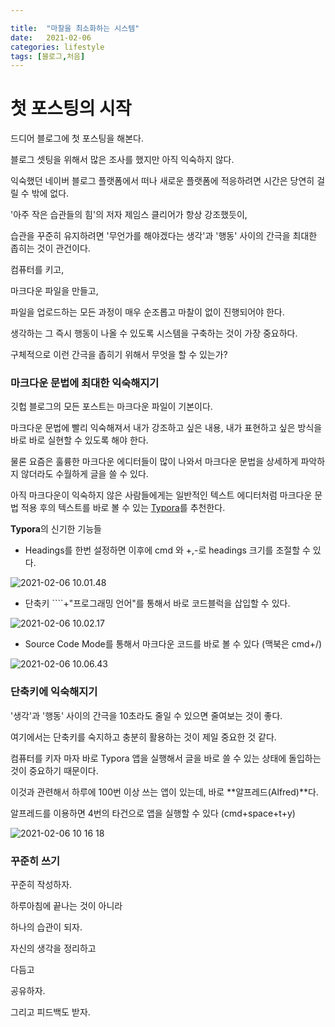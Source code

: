 ```yaml
---

title:  "마찰을 최소화하는 시스템"
date:   2021-02-06
categories: lifestyle
tags: [블로그,처음]
---
```






# 첫 포스팅의 시작

드디어 블로그에 첫 포스팅을 해본다.

블로그 셋팅을 위해서 많은 조사를 했지만 아직 익숙하지 않다.

익숙했던 네이버 블로그 플랫폼에서 떠나 새로운 플랫폼에 적응하려면 시간은 당연히 걸릴 수 밖에 없다. 



'아주 작은 습관들의 힘'의 저자 제임스 클리어가 항상 강조했듯이,



습관을 꾸준히 유지하려면 '무언가를 해야겠다는 생각'과 '행동' 사이의 간극을 최대한 좁히는 것이 관건이다.



컴퓨터를 키고,

마크다운 파일을 만들고,

파일을 업로드하는 모든 과정이 매우 순조롭고 마찰이 없이 진행되어야 한다.



생각하는 그 즉시 행동이 나올 수 있도록 시스템을 구축하는 것이 가장 중요하다.



구체적으로 이런 간극을 좁히기 위해서 무엇을 할 수 있는가?



### **마크다운** 문법에 최대한 익숙해지기

깃헙 블로그의 모든 포스트는 마크다운 파일이 기본이다.

마크다운 문법에 빨리 익숙해져서 내가 강조하고 싶은 내용,  내가 표현하고 싶은 방식을 바로 바로 실현할 수 있도록 해야 한다.



물론 요즘은 훌륭한 마크다운 에디터들이 많이 나와서 마크다운 문법을 상세하게 파악하지 않더라도 수월하게 글을 쓸 수 있다.

아직 마크다운이 익숙하지 않은 사람들에게는 일반적인 텍스트 에디터처럼 마크다운 문법 적용 후의 텍스트를 바로 볼 수 있는 [Typora](https://typora.io)를 추천한다.



**Typora**의 신기한 기능들

- Headings를 한번 설정하면 이후에 cmd 와 +,-로 headings 크기를 조절할 수 있다.

![2021-02-06 10.01.48](https://i.loli.net/2021/02/06/ifIFPXSjDodgUAE.gif)

- 단축키 ````+"프로그래밍 언어"를 통해서 바로 코드블럭을 삽입할 수 있다.





![2021-02-06 10.02.17](https://i.loli.net/2021/02/06/gjTiCxQAISkPNuw.gif)







- Source Code Mode를 통해서 마크다운 코드를 바로 볼 수 있다 (맥북은 cmd+/)

![2021-02-06 10.06.43](https://i.loli.net/2021/02/06/zs7tervbX6UnQal.gif)

### 단축키에 익숙해지기

'생각'과 '행동' 사이의 간극을 10초라도 줄일 수 있으면 줄여보는 것이 좋다.

여기에서는 단축키를 숙지하고 충분히 활용하는 것이 제일 중요한 것 같다.

컴퓨터를 키자 마자 바로 Typora 앱을 실행해서 글을 바로 쓸 수 있는 상태에 돌입하는 것이 중요하기 때문이다.



이것과 관련해서 하루에 100번 이상 쓰는 앱이 있는데, 바로 **알프레드(Alfred)**다.

알프레드를 이용하면 4번의 타건으로 앱을 실행할 수 있다 (cmd+space+t+y)



![2021-02-06 10 16 18](https://user-images.githubusercontent.com/75914909/107143215-281dd300-6977-11eb-9a4d-483dba9f0080.gif)





### 꾸준히 쓰기

꾸준히 작성하자.

하루아침에 끝나는 것이 아니라

하나의 습관이 되자.



자신의 생각을 정리하고

다듬고

공유하자.



그리고 피드백도 받자.



